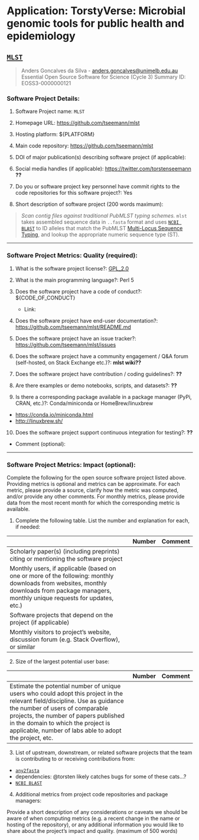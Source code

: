 # Application: TorstyVerse: Microbial genomic tools for public health and epidemiology

## [`MLST`]( https://github.com/tseemann/mlst )

> Anders Goncalves da Silva - anders.goncalves@unimelb.edu.au Essential Open Source Software for Science (Cycle 3)
Summary
> ID: EOSS3-0000000121

### Software Project Details:

1. Software Project name: `MLST`

2. Homepage URL: https://github.com/tseemann/mlst

3. Hosting platform: ${PLATFORM}

4. Main code repository: https://github.com/tseemann/mlst

5. DOI of major publication(s) describing software project (if applicable):

6. Social media handles (if applicable): https://twitter.com/torstenseemann **??**

7. Do you or software project key personnel have commit rights to the code repositories for this software project?: Yes

8. Short description of software project (200 words maximum):

> *Scan contig files against traditional PubMLST typing schemes.*
> `mlst` takes assembled sequence data in `..fasta` format and uses [`NCBI BLAST`](https://www.ncbi.nlm.nih.gov/books/NBK279671/) to ID alleles that match the PubMLST [Multi-Locus Sequence Typing](https://pubmlst.org/general.shtml), and lookup the appropriate numeric sequence type (ST).

---

### Software Project Metrics: Quality (required):


1. What is the software project license?: [GPL_2.0]( https://raw.githubusercontent.com/tseemann/mlst/master/LICENSE )

2. What is the main programming language?: Perl 5

3. Does the software project have a code of conduct?: ${CODE_OF_CONDUCT}
	- Link:

4. Does the software project have end-user documentation?: https://github.com/tseemann/mlst/README.md

5. Does the software project have an issue tracker?: https://github.com/tseemann/mlst/issues

6. Does the software project have a community engagement / Q&A forum (self-hosted, on Stack Exchange etc.)?: **mlst wiki??**

7. Does the software project have contribution / coding guidelines?: **??**

8. Are there examples or demo notebooks, scripts, and datasets?: **??**

9. Is there a corresponding package available in a package manager (PyPi, CRAN, etc.)?: Conda/miniconda or HomeBrew/linuxbrew
  - https://conda.io/miniconda.html
  - http://linuxbrew.sh/

10. Does the software project support continuous integration for testing?: **??**
  - Comment (optional):

---

### Software Project Metrics: Impact (optional):

Complete the following for the open source software project listed above. Providing metrics is optional and metrics can be approximate. For each metric, please provide a source, clarify how the metric was computed, and/or provide any other comments. For monthly metrics, please provide data from the most recent month for which the corresponding metric is available.

1. Complete the following table. List the number and explanation for each, if needed:

|                   | Number  | Comment |
| :--               | :--     | :--     |
| Scholarly paper(s) (including preprints) citing or mentioning the software project |  |  |
| Monthly users, if applicable (based on one or more of the following: monthly downloads from websites, monthly downloads from package managers, monthly unique requests for updates, etc.) |  |  |
| Software projects that depend on the project (if applicable) |  |  |
| Monthly visitors to project’s website, discussion forum (e.g. Stack Overflow), or similar |  |  |


2. Size of the largest potential user base:

|                   | Number  | Comment |
| :--               | :--     | :--     |
| Estimate the potential number of unique users who could adopt this project in the relevant field/discipline. Use as guidance the number of users of comparable projects, the number of papers published in the domain to which the project is applicable, number of labs able to adopt the project, etc. |  |  |

3. List of upstream, downstream, or related software projects that the team is contributing to or receiving contributions from:

 - [`any2fasta`](https://github.com/tseemann/any2fasta)
 - dependencies: @torsten likely catches bugs for some of these cats...?
  - [`NCBI BLAST`](https://www.ncbi.nlm.nih.gov/books/NBK279671/)


4. Additional metrics from project code repositories and package managers:

Provide a short description of any considerations or caveats we should be aware of when computing metrics (e.g. a recent change in the name or hosting of the repository), or any additional information you would like to share about the project’s impact and quality. (maximum of 500 words)
